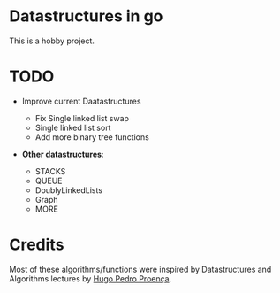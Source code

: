 # Datastructures in go
This is a hobby project.


# TODO
- Improve current Daatastructures
    - Fix Single linked list swap
    - Single linked list sort
    - Add more binary tree functions



- **Other datastructures**:
    - STACKS
    - QUEUE
    - DoublyLinkedLists
    - Graph
    - MORE



# Credits
Most of these algorithms/functions were inspired by Datastructures and Algorithms lectures by [Hugo Pedro Proença](https://www.di.ubi.pt/~hugomcp/).

	